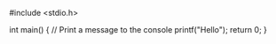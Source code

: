 #include <stdio.h>

int main() {
    // Print a message to the console
    printf("Hello");
    return 0;
}
